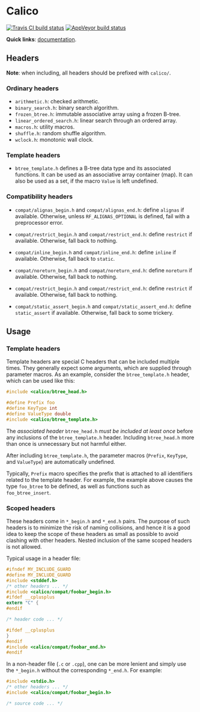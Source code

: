 # Calico

[![Travis CI build status][ti]][tl]
[![AppVeyor build status][ai]][al]

[ti]: https://travis-ci.org/Rufflewind/calico.svg?branch=master
[tl]: https://travis-ci.org/Rufflewind/calico
[ai]: https://ci.appveyor.com/api/projects/status/github/Rufflewind/calico?branch=master&svg=true
[al]: https://ci.appveyor.com/project/Rufflewind/calico

**Quick links**: [documentation](https://rufflewind.com/calico).

## Headers

**Note**: when including, all headers should be prefixed with `calico/`.

### Ordinary headers

  - `arithmetic.h`: checked arithmetic.
  - `binary_search.h`: binary search algorithm.
  - `frozen_btree.h`: immutable associative array using a frozen B-tree.
  - `linear_ordered_search.h`: linear search through an ordered array.
  - `macros.h`: utility macros.
  - `shuffle.h`: random shuffle algorithm.
  - `wclock.h`: monotonic wall clock.

### Template headers

  - `btree_template.h` defines a B-tree data type and its associated
    functions.  It can be used as an associative array container (map).  It
    can also be used as a set, if the macro `Value` is left undefined.

### Compatibility headers

  - `compat/alignas_begin.h` and `compat/alignas_end.h`: define `alignas` if
    available.  Otherwise, unless `RF_ALIGNAS_OPTIONAL` is defined, fail with
    a preprocessor error.

  - `compat/restrict_begin.h` and `compat/restrict_end.h`: define `restrict`
    if available.  Otherwise, fall back to nothing.

  - `compat/inline_begin.h` and `compat/inline_end.h`: define `inline` if
    available.  Otherwise, fall back to `static`.

  - `compat/noreturn_begin.h` and `compat/noreturn_end.h`: define `noreturn`
    if available.  Otherwise, fall back to nothing.

  - `compat/restrict_begin.h` and `compat/restrict_end.h`: define `restrict`
    if available.  Otherwise, fall back to nothing.

  - `compat/static_assert_begin.h` and `compat/static_assert_end.h`: define
    `static_assert` if available.  Otherwise, fall back to some trickery.

## Usage

### Template headers

Template headers are special C headers that can be included multiple times.
They generally expect some arguments, which are supplied through parameter
macros.  As an example, consider the `btree_template.h` header, which can be
used like this:

~~~c
#include <calico/btree_head.h>

#define Prefix foo
#define KeyType int
#define ValueType double
#include <calico/btree_template.h>
~~~

The *associated header* `btree_head.h` *must be included at least once* before
any inclusions of the `btree_template.h` header.  Including `btree_head.h`
more than once is unnecessary but not harmful either.

After including `btree_template.h`, the parameter macros (`Prefix`, `KeyType`,
and `ValueType`) are automatically undefined.

Typically, `Prefix` macro specifies the prefix that is attached to all
identifiers related to the template header.  For example, the example above
causes the type `foo_btree` to be defined, as well as functions such as
`foo_btree_insert`.

### Scoped headers

These headers come in `*_begin.h` and `*_end.h` pairs.  The purpose of such
headers is to minimize the risk of naming collisions, and hence it is a good
idea to keep the scope of these headers as small as possible to avoid clashing
with other headers.  Nested inclusion of the same scoped headers is not
allowed.

Typical usage in a header file:

~~~c
#ifndef MY_INCLUDE_GUARD
#define MY_INCLUDE_GUARD
#include <stddef.h>
/* other headers ... */
#include <calico/compat/foobar_begin.h>
#ifdef __cplusplus
extern "C" {
#endif

/* header code ... */

#ifdef __cplusplus
}
#endif
#include <calico/compat/foobar_end.h>
#endif
~~~

In a non-header file (`.c` or `.cpp`), one can be more lenient and simply use
the `*_begin.h` without the corresponding `*_end.h`.  For example:

~~~c
#include <stdio.h>
/* other headers ... */
#include <calico/compat/foobar_begin.h>

/* source code ... */
~~~
